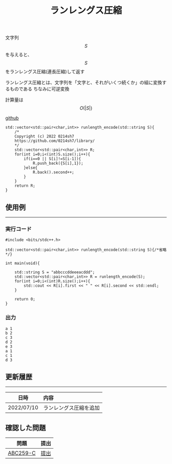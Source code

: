 ﻿---
title: "ランレングス圧縮"
permalink: /posts/run-length-encode
writer: 0214sh7
layout: library
---

文字列$$S$$を与えると、$$S$$をランレングス圧縮(連長圧縮)して返す

ランレングス圧縮とは、文字列を「文字と、それがいくつ続くか」の組に変換するものである
ちなみに可逆変換

計算量は$$Ο(\vert S \vert)$$

[github](https://github.com/0214sh7/procon-library/blob/master/algorithm/runlength%20encode.cpp)

```
std::vector<std::pair<char,int>> runlength_encode(std::string S){
    /*
    Copyright (c) 2022 0214sh7
    https://github.com/0214sh7/library/
    */
    std::vector<std::pair<char,int>> R;
    for(int i=0;i<(int)S.size();i++){
        if(i==0 || S[i]!=S[i-1]){
            R.push_back({S[i],1});
        }else{
            R.back().second++;
        }
    }
    return R;
}
```


## 使用例
***

### 実行コード
```
#include <bits/stdc++.h>

std::vector<std::pair<char,int>> runlength_encode(std::string S){/*省略*/}

int main(void){
    
    std::string S = "abbcccddeeeacddd";
    std::vector<std::pair<char,int>> R = runlength_encode(S);
    for(int i=0;i<(int)R.size();i++){
        std::cout << R[i].first << " " << R[i].second << std::endl;
    }
    
    return 0;
}
```

### 出力
```
a 1
b 2
c 3
d 2
e 3
a 1
c 1
d 3
```

## 更新履歴
***

| 日時 | 内容 |
| :---: | :--- |
| 2022/07/10 | ランレングス圧縮を追加 |

## 確認した問題

| 問題 | 提出 |
| :---: | :--- |
| [ABC259-C](https://atcoder.jp/contests/abc259/tasks/abc259_c) | [提出](https://atcoder.jp/contests/abc259/submissions/33129519) |